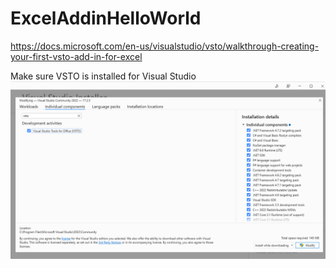 # ExcelAddinHelloWorld
 
https://docs.microsoft.com/en-us/visualstudio/vsto/walkthrough-creating-your-first-vsto-add-in-for-excel

Make sure VSTO is installed for Visual Studio
![NotFound](./screenshots/add-vsto-to-visual-studio.png)  